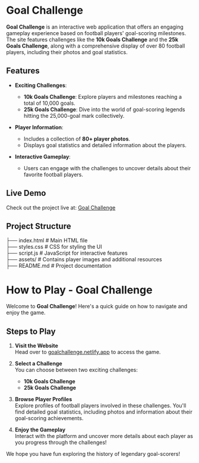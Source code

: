 # Goal Challenge  

**Goal Challenge** is an interactive web application that offers an engaging gameplay experience based on football players' goal-scoring milestones. The site features challenges like the **10k Goals Challenge** and the **25k Goals Challenge**, along with a comprehensive display of over 80 football players, including their photos and goal statistics.  

## Features  

- **Exciting Challenges**:  
  - **10k Goals Challenge**: Explore players and milestones reaching a total of 10,000 goals.  
  - **25k Goals Challenge**: Dive into the world of goal-scoring legends hitting the 25,000-goal mark collectively.  

- **Player Information**:  
  - Includes a collection of **80+ player photos**.  
  - Displays goal statistics and detailed information about the players.  

- **Interactive Gameplay**:  
  - Users can engage with the challenges to uncover details about their favorite football players.  

## Live Demo  

Check out the project live at: [Goal Challenge](https://goalchallenge.netlify.app)  

## Project Structure  
├── index.html      # Main HTML file  
├── styles.css      # CSS for styling the UI  
├── script.js       # JavaScript for interactive features  
├── assets/         # Contains player images and additional resources  
├── README.md       # Project documentation


# How to Play - Goal Challenge

Welcome to **Goal Challenge**! Here's a quick guide on how to navigate and enjoy the game.

## Steps to Play

1. **Visit the Website**  
   Head over to [goalchallenge.netlify.app](https://goalchallenge.netlify.app) to access the game.

2. **Select a Challenge**  
   You can choose between two exciting challenges:  
   - **10k Goals Challenge**  
   - **25k Goals Challenge**  

3. **Browse Player Profiles**  
   Explore profiles of football players involved in these challenges. You'll find detailed goal statistics, including photos and information about their goal-scoring achievements.

4. **Enjoy the Gameplay**  
   Interact with the platform and uncover more details about each player as you progress through the challenges!

We hope you have fun exploring the history of legendary goal-scorers!
